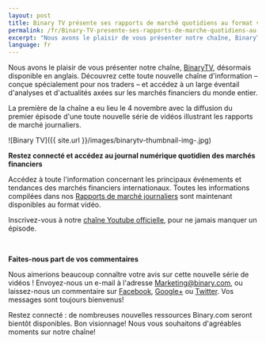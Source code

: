 ```yaml
---
layout: post
title: Binary TV présente ses rapports de marché quotidiens au format vidéo
permalink: /fr/Binary-TV-presente-ses-rapports-de-marche-quotidiens-au-format-video/
excerpt: "Nous avons le plaisir de vous présenter notre chaîne, BinaryTV, désormais disponible en anglais. Découvrez cette toute nouvelle chaîne d'information – conçue spécialement pour nos traders ..."
language: fr
---
```



Nous avons le plaisir de vous présenter notre chaîne, [BinaryTV](https://www.binary.com/?l=EN&utm_source=blog&utm_medium=social&utm_content=EN&utm_campaign=whatsnew), désormais disponible en anglais. Découvrez cette toute nouvelle chaîne d'information – conçue spécialement pour nos traders – et accédez à un large éventail d'analyses et d'actualités axées sur les marchés financiers du monde entier.

La première de la chaîne a eu lieu le 4 novembre avec la diffusion du premier épisode d'une toute nouvelle série de vidéos illustrant les rapports de marché journaliers.

![Binary TV]({{ site.url }}/images/binarytv-thumbnail-img-.jpg)


**Restez connecté et accédez au journal numérique quotidien des marchés financiers**


Accédez à toute l'information concernant les principaux événements et tendances des marchés financiers internationaux. Toutes les informations compilées dans nos [Rapports de marché journaliers](https://blog.binary.com/fr/binary-tv/) sont maintenant disponibles au format vidéo.


Inscrivez-vous à notre [chaîne Youtube officielle](https://www.youtube.com/playlist?list=PLVJJAiu3lRjYz1XO_yoyIRxgz5zBlQc-g), pour ne jamais manquer un épisode.

<br>


**Faites-nous part de vos commentaires**

Nous aimerions beaucoup connaître votre avis sur cette nouvelle série de vidéos ! Envoyez-nous un e-mail à l'adresse [Marketing@binary.com](mailto:marketing@binary.com), ou laissez-nous un commentaire sur [Facebook](https://www.facebook.com/binarydotcom), [Google+](https://plus.google.com/106251151552682209951) ou [Twitter](). Vos messages sont toujours bienvenus!  

Restez connecté : de nombreuses nouvelles ressources Binary.com seront bientôt disponibles.
Bon visionnage! Nous vous souhaitons d'agréables moments sur notre chaîne!
